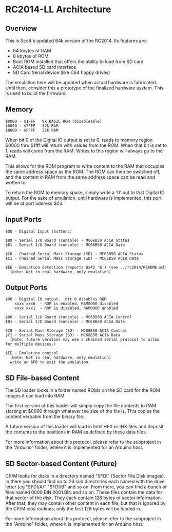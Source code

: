 # RC2014-LL Architecture

## Overview

This is Scott's updated 64k version of the RC2014.  Its features are:

 - 64 kbytes of RAM
 - 8 kbytes of ROM
 - Boot ROM installed that offers the ability to load from SD card
 - ACIA based SD card interface
 - SD Card Serial device (like C64 floppy drives)

The emulation here will be updated when actual hardware is fabricated.
Until then, consider this a prototype of the finalized hardware
system.  This is used to build the firmware.


## Memory

    $0000 - $1FFF	8k BASIC ROM (disableable)
    $0000 - $7FFF	32k RAM
    $8000 - $FFFF	32k RAM


When bit 0 of the Digital IO output is set to 0, reads to memory
region $0000 thru $1fff will return with values from the ROM.  When
that bit is set to 1, reads will come from the RAM.  Writes to this
region will always go to the RAM.

This allows for the ROM program to write content to the RAM that
occupies the same address space as the ROM.  The ROM can then be
switched off, and the content in RAM from the same address space
can be read and written to.

To return the ROM to memory space, simply write a '0' out to that
Digital IO output.  For the sake of emulation, until hardware is
implemented, this port will be at port address $03.


## Input Ports

    $00 - Digital Input (buttons) 

    $80 - Serial I/O Board (console) - MC68B50 ACIA Status
    $81 - Serial I/O Board (console) - MC68B50 ACIA Data

    $C0 - Chained Serial Mass Storage (SD) - MC68B50 ACIA Status
    $C1 - Chained Serial Mass Storage (SD) - MC68B50 ACIA Data

    $EE - Emulation detection (reports 0x42 'B') (see ../rc2014/README.md)
	  (Note: Not in real hardware, only emulation)


## Output Ports

    $00 - Digital IO output.  bit 0 disables ROM
		xxxx xxx0  - ROM is enabled, RAM0000 disabled
		xxxx xxx1  - ROM is disabled, RAM0000 enabled

    $80 - Serial I/O Board (console) - MC68B50 ACIA Control
    $81 - Serial I/O Board (console) - MC68B50 ACIA Data

    $C0 - Serial Mass Storage (SD) - MC68B50 ACIA Control
    $C1 - Serial Mass Storage (SD) - MC68B50 ACIA Data
	  (Note: future versions may use a chained serial protocol to allow for multiple devices.)

    $EE - Emulation control
	  (Note: Not in real hardware, only emulation)
  	  write an $F0 to exit the emulation.

## SD File-based Content

The SD loader looks in a folder named ROMs on the SD card for the
ROM images it can load into RAM.

The first version of this loader will simply copy the file contents
to RAM starting at $0000 through whatever the size of the file is.
This copies the content verbatim from the binary file.

A future version of this loader will load in Intel HEX or IHX files
and deposit the contents to the positions in RAM as defined by these
data files.

For more information about this protocol, please refer to the
subproject in the "Arduino" folder, where it is implemented for an
Arduino host.

## SD Sector-based Content (Future)

CP/M looks for disks in a directory named "SFDI" (Sector File Disk Images).  In
there you should find up to 26 sub directories each named with the drive letter
(eg "SFDI/A/" "SFDI/B" and so on.  From there, you can find a bunch of files 
named 0000.BIN 0001.BIN and so on.  These files contain the data for that
sector of the disk.  They each contain 128 bytes of sector informaiton.  After
that, they may contain other content in each file, but that is ignored by the
CP/M bios routines; only the first 128 bytes will be loaded in.

For more information about this protocol, please refer to the subproject in
the "Arduino" folder, where it is implemented for an Arduino host.
